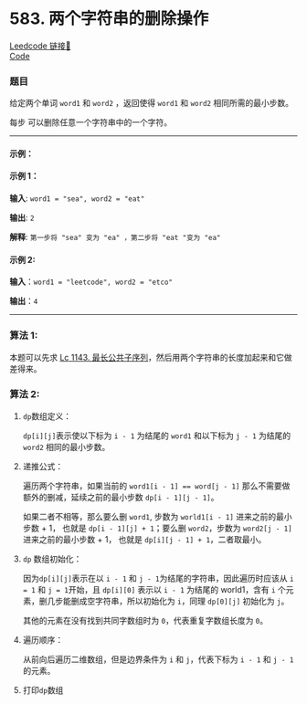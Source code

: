 # 583. 两个字符串的删除操作

[Leedcode 链接🔗](https://leetcode.cn/problems/delete-operation-for-two-strings/description/)  
[Code](https://github.com/alstondu/lc/blob/main/583/583.cpp)

### 题目

给定两个单词 `word1` 和 `word2` ，返回使得 `word1` 和  `word2` 相同所需的最小步数。

每步 可以删除任意一个字符串中的一个字符。

---

#### 示例：

#### 示例 1：

**输入**: `word1 = "sea", word2 = "eat"`

**输出**: `2`

**解释**: `第一步将 "sea" 变为 "ea" ，第二步将 "eat "变为 "ea"`

#### 示例  2:

**输入**：`word1 = "leetcode", word2 = "etco"`

**输出**：`4`

---

### 算法 1:

本题可以先求 [Lc 1143. 最长公共子序列](https://github.com/alstondu/lc/blob/main/1143/README.md)，然后用两个字符串的长度加起来和它做差得来。

### 算法 2:
 
1.  ```dp```数组定义：
	
	```dp[i][j]```表示使以下标为 `i - 1` 为结尾的 `word1` 和以下标为 `j - 1` 为结尾的 `word2` 相同的最小步数。		  		  	 
2. 递推公式：
	
	遍历两个字符串，如果当前的 `word1[i - 1] == word[j - 1]` 那么不需要做额外的删减，延续之前的最小步数 `dp[i - 1][j - 1]`。
	
	如果二者不相等，那么要么删 `word1`, 步数为 `world1[i - 1]` 进来之前的最小步数 + 1， 也就是 `dp[i - 1][j] + 1`；要么删 `word2`，步数为 `word2[j - 1]` 进来之前的最小步数 + 1， 也就是 `dp[i][j - 1] + 1`，二者取最小。
  
3. ```dp``` 数组初始化：

	因为```dp[i][j]```表示在以 `i - 1` 和 `j - 1`为结尾的字符串，因此遍历时应该从 `i = 1` 和 `j = 1`开始，且 `dp[i][0]` 表示以 `i - 1` 为结尾的 world1，含有 `i` 个元素，删几步能删成空字符串，所以初始化为 `i`，同理 `dp[0][j]` 初始化为 `j`。
	
	其他的元素在没有找到共同字数组时为 `0`，代表重复字数组长度为 `0`。

4. 遍历顺序：
	
	从前向后遍历二维数组，但是边界条件为 `i` 和 `j`，代表下标为 `i - 1` 和 `j - 1` 的元素。
  
5. 打印```dp```数组